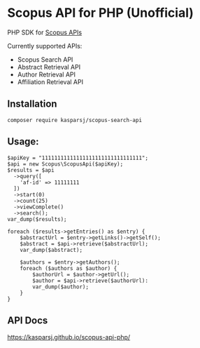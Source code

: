 # Scopus API for PHP (Unofficial)

PHP SDK for [Scopus APIs](https://dev.elsevier.com/scopus.html)

Currently supported APIs:
- Scopus Search API
- Abstract Retrieval API
- Author Retrieval API
- Affiliation Retrieval API

## Installation

`composer require kasparsj/scopus-search-api`

## Usage:

```
$apiKey = "11111111111111111111111111111111";
$api = new Scopus\ScopusApi($apiKey);
$results = $api
  ->query([
    'af-id' => 11111111
  ])
  ->start(0)
  ->count(25)
  ->viewComplete()
  ->search();
var_dump($results);

foreach ($results->getEntries() as $entry) {
    $abstractUrl = $entry->getLinks()->getSelf();
    $abstract = $api->retrieve($abstractUrl);
    var_dump($abstract);
    
    $authors = $entry->getAuthors();
    foreach ($authors as $author) {
        $authorUrl = $author->getUrl();
        $author = $api->retrieve($authorUrl):
        var_dump($author);
    }
}
```

## API Docs

https://kasparsj.github.io/scopus-api-php/

